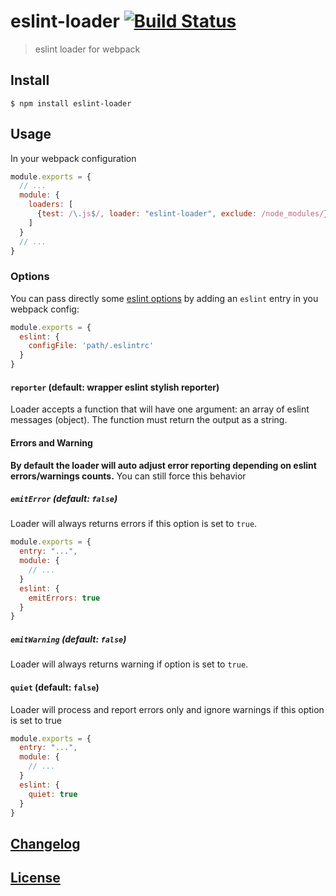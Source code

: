 # eslint-loader [![Build Status](http://img.shields.io/travis/MoOx/eslint-loader.svg)](https://travis-ci.org/MoOx/eslint-loader)

> eslint loader for webpack

## Install

```console
$ npm install eslint-loader
```

## Usage

In your webpack configuration

```js
module.exports = {
  // ...
  module: {
    loaders: [
      {test: /\.js$/, loader: "eslint-loader", exclude: /node_modules/}
    ]
  }
  // ...
}
```

### Options

You can pass directly some [eslint options](http://eslint.org/docs/configuring/) by adding an `eslint` entry in you webpack config:

```js
module.exports = {
  eslint: {
    configFile: 'path/.eslintrc'
  }
}
```

#### `reporter` (default: wrapper eslint stylish reporter)

Loader accepts a function that will have one argument: an array of eslint messages (object).
The function must return the output as a string.

#### Errors and Warning

**By default the loader will auto adjust error reporting depending
on eslint errors/warnings counts.**
You can still force this behavior

##### `emitError` (default: `false`)

Loader will always returns errors if this option is set to `true`.

```js
module.exports = {
  entry: "...",
  module: {
    // ...
  }
  eslint: {
    emitErrors: true
  }
}
```

##### `emitWarning` (default: `false`)

Loader will always returns warning if option is set to `true`.

#### `quiet` (default: `false`)

Loader will process and report errors only and ignore warnings if this option is set to true

```js
module.exports = {
  entry: "...",
  module: {
    // ...
  }
  eslint: {
    quiet: true
  }
}
```

## [Changelog](CHANGELOG.md)

## [License](LICENSE)
